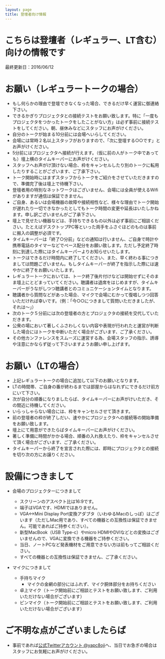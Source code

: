 ```yaml
---
layout: page
title: 登壇者向け情報
---
```


# こちらは登壇者（レギュラー、LT含む）向けの情報です

最終更新日：2016/06/12

# お願い（レギュラートークの場合）

- もし何らかの理由で登壇できなくなった場合、できるだけ早く運営に御連絡下さい。
- できるかぎりプロジェクタとの接続テストをお願い致します。特に「一度もプロジェクタをつかったトークをしたことがない方」は必ず事前に接続テストをしてください。朝、昼休みなどにスタッフにお声がけください。
- 自分のトークが始まる10分前には会場へいらしてください。
- 会場には常時２名以上スタッフがおりますので、「次に登壇する○○です」とお声がけください。
- 5分前にはプロジェクタへ接続が行えます。（仮に前の人がトーク中であっても）壇上横のタイムキーパーにお声がけください。
- スタッフへお声がけ頂けない場合、枠をキャンセルしたり別のトークに転用したりすることがございます、ご了承下さい。
- トーク開始時にはまずスタッフからトークをご紹介をさせていただきますので、準備完了後は壇上で待機下さい。
- 登壇者用の特別なネットワークはございません、会場には全員が使えるWifiがありますが通信は保証できません。
- ご自身、あるいは会場機器の故障や接続相性など、様々な理由でトーク開始が遅れたり一切できなかったとしてもトーク時間の変更や延長はいたしかねます。申し訳ございませんがご了承下さい。
- 壇上で見せたい機器などは、手持ちできるもの以外は必ず事前にご相談ください。たとえばデスクトップPC等といった両手をふさぐほどのものは事前に搬入の調整が必須です。
- タイムキーパーは「終了○分前」などの通知は行いません、ご自身で時計や携帯電話のタイマーなどでペース配分をお願い致します。ただし予定終了時刻に到達した際にはタイムキーパーよりお知らせいたします。
- トークはできるだけ時間内に終了してください、また、早く終わる事につきましては問題ございません。もしタイムキーパーが終了を指示した際には速やかに終了をお願いいたします。
- レギュラートークにおいては、トーク終了後片付けなどは開始せずにそのまま壇上にとどまっていてください。聴講者は退席をはじめますが、タイムキーパーがうながしつつ聴講者とのコミュニケーションタイムとなります。
- 聴講者から質問などがあった場合、マイクで会場にむかって復唱しつつ回答いただければ幸いです。（例：「今○○につきまして質問いただきましたが、それは〜」）
- 次のトーク５分前には次の登壇者の方とプロジェクタの接続を交代していただきます。
- 公衆の場において著しくふさわしくない内容や表現が行われたと運営が判断した場合にはトークを中断いただく場合がございます、ご了承ください。
- その他カンファレンスをスムーズに運営する為、会場スタッフの指示、誘導や注意にかならず従って下さいますようお願い申し上げます。


# お願い（LTの場合）

- 上記レギュラートークの場合に追加して以下のお願いとなります。
- LTの時間帯、ご自身の番が終わるまでは部屋からはなれずにできるだけ前方にいて下さい。
- 次が自分の順番になりましたらば、タイムキーパーにお声がけいただき、その間近に待機してください。
- いらっしゃらない場合には、枠をキャンセルさせて頂きます。
- 前の登壇者の枠が終了しだい、速やかにプロジェクタへの接続等の開始準備をお願い致します。
- 壇上にて用意ができたらばタイムキーパーにお声がけください。
- 著しく準備に時間がかかる場合、順番の入れ換えたり、枠をキャンセルさせて頂く場合がございます、ご了承ください。
- タイムキーパーから終了を宣言された際には、即時にプロジェクタとの接続を切り次の方にお譲りください。


# 設備につきまして

- 会場のプロジェクターにつきまして
    - スクリーンのアスペクト比は16:9です。
    - 端子はVGAです、HDMIではありません。
    - VGA<->Mini Display Port変換アダプタ（いわゆるMacのしっぽ）はございます（ただしMac用であり、すべての機器との互換性は保証できません。可能であればご持参ください）。
    - 新型MacBook（USB Type-c）やmicro HDMIやDVIなどとの変換はございませんので、VGAに変換できる機器をご持参ください。
    - 当日、ノートPCなど発表機材をご用意できない方は前もってご相談ください。
    - すべての機器との互換性は保証できません、ご了承ください。

- マイクにつきまして
    - 手持ちマイク
        - マイクの金網の部分にはふれず、マイク胴体部分をお持ちください
    - 卓上マイク（トーク開始前にご相談とテストをお願い致します、ご利用いただけない場合がございます）
    - ピンマイク（トーク開始前にご相談とテストをお願い致します、ご利用いただけない場合がございます）
    

# ご不明な点がございましたらば

- 事前であれば[公式Twitterアカウント @yapc8oji](https://twitter.com/yapcasia8oji)へ、当日でお急ぎの場合はスタッフにお気軽にお声がけください。




